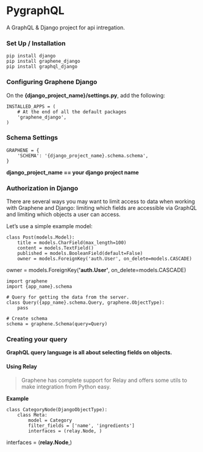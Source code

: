 # PygraphQL
A GraphQL & Django project for api intregation.
### Set Up / Installation
```
pip install django 
pip install graphene_django
pip install graphql_django
```
### Configuring Graphene Django

On the **{django_project_name}/settings.py**, add the following:
```
INSTALLED_APPS = (
    # At the end of all the default packages
    'graphene_django',
)
```
### Schema Settings
```
GRAPHENE = {
    'SCHEMA': '{django_project_name}.schema.schema',
}
```
**django_project_name == your django project name**

### Authorization in Django
There are several ways you may want to limit access to data when working with Graphene and Django: 
limiting which fields are accessible via GraphQL and limiting which objects a user can access.

Let’s use a simple example model:
```
class Post(models.Model):
    title = models.CharField(max_length=100)
    content = models.TextField()
    published = models.BooleanField(default=False)
    owner = models.ForeignKey('auth.User', on_delete=models.CASCADE)

```
owner = models.ForeignKey(**'auth.User'**, on_delete=models.CASCADE)

```
import graphene
import {app_name}.schema

# Query for getting the data from the server.
class Query({app_name}.schema.Query, graphene.ObjectType):
    pass

# Create schema
schema = graphene.Schema(query=Query)
```
### Creating your query
**GraphQL query language is all about selecting fields on objects.**

#### Using Relay
>Graphene has complete support for Relay and offers some utils to make integration from Python easy.

**Example**
```.env
class CategoryNode(DjangoObjectType):
    class Meta:
        model = Category
        filter_fields = ['name', 'ingredients']
        interfaces = (relay.Node, )
```
interfaces = (**relay.Node**,)




